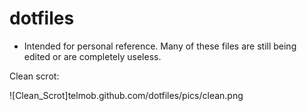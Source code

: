 # dotfiles
- Intended for personal reference. Many of these files are still being edited or are completely useless.

Clean scrot:

![Clean_Scrot]telmob.github.com/dotfiles/pics/clean.png


